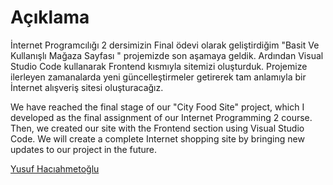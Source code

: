 <h1 tabindex="-1" class="heading-element" dir="auto"><a id="user-content-using" href="#using"></a>Açıklama</h1>

<p dir="auto">
İnternet Programcılığı 2 dersimizin Final ödevi olarak geliştirdiğim "Basit Ve Kullanışlı Mağaza Sayfası " projemizde son aşamaya geldik. Ardından Visual Studio Code kullanarak Frontend kısmıyla sitemizi oluşturduk. Projemize ilerleyen zamanalarda yeni güncelleştirmeler getirerek tam anlamıyla bir İnternet alışveriş sitesi oluşturacağız.
</p>
<p dir="auto">
We have reached the final stage of our "City Food Site" project, which I developed as the final assignment of our Internet Programming 2 course. Then, we created our site with the Frontend section using Visual Studio Code. We will create a complete Internet shopping site by bringing new updates to our project in the future.
</p>

<a href="https://www.linkedin.com/in/yusuf-hac%C4%B1ahmeto%C4%9Flu-a2b3ba247/" rel="nofollow">Yusuf Hacıahmetoğlu</a>
